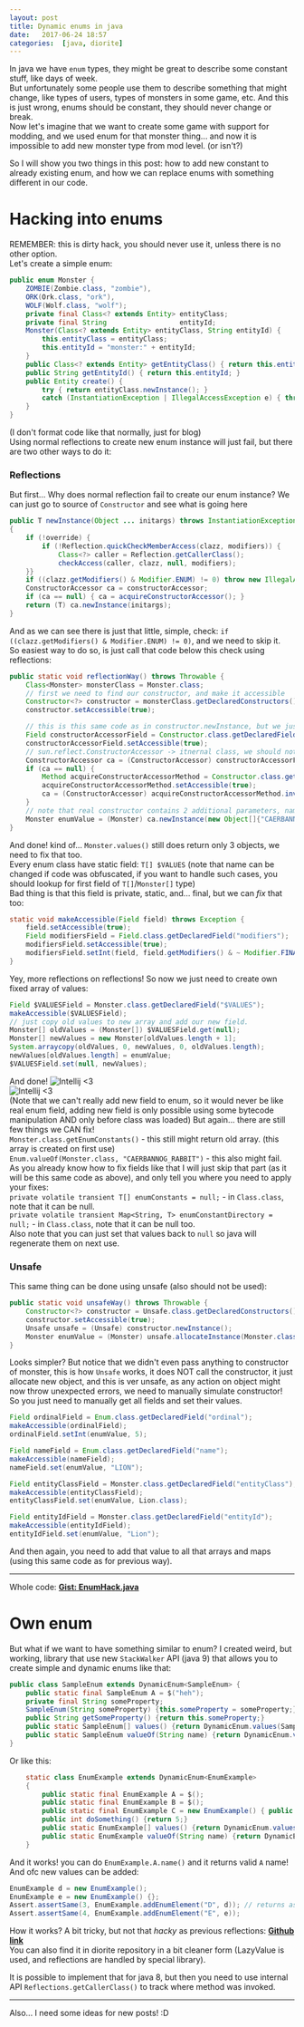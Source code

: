 ```yaml
---
layout: post
title: Dynamic enums in java
date:   2017-06-24 18:57
categories:  [java, diorite]
---
```


In java we have `enum` types, they might be great to describe some constant stuff, like days of week.  
But unfortunately some people use them to describe something that might change, like types of users, types of monsters in some game, etc. And this is just wrong, enums should be constant, they should never change or break.  
Now let's imagine that we want to create some game with support for modding, and we used enum for that monster thing... and now it is impossible to add new monster type from mod level. (or isn't?)


So I will show you two things in this post: how to add new constant to already existing enum, and how we can replace enums with something different in our code.

# Hacking into enums
REMEMBER: this is dirty hack, you should never use it, unless there is no other option.   
Let's create a simple enum:
```java
public enum Monster {
    ZOMBIE(Zombie.class, "zombie"),
    ORK(Ork.class, "ork"),
    WOLF(Wolf.class, "wolf");
    private final Class<? extends Entity> entityClass;
    private final String                  entityId;
    Monster(Class<? extends Entity> entityClass, String entityId) {
        this.entityClass = entityClass;
        this.entityId = "monster:" + entityId;
    }
    public Class<? extends Entity> getEntityClass() { return this.entityClass; }
    public String getEntityId() { return this.entityId; }
    public Entity create() {
        try { return entityClass.newInstance(); }
        catch (InstantiationException | IllegalAccessException e) { throw new InternalError(e); }
    }
}
```
(I don't format code like that normally, just for blog)  
Using normal reflections to create new enum instance will just fail, but there are two other ways to do it: 
### Reflections  
But first... Why does normal reflection fail to create our enum instance? We can just go to source of `Constructor` and see what is going here
```java
public T newInstance(Object ... initargs) throws InstantiationException, IllegalAccessException, IllegalArgumentException, InvocationTargetException
{
    if (!override) {
        if (!Reflection.quickCheckMemberAccess(clazz, modifiers)) {
            Class<?> caller = Reflection.getCallerClass();
            checkAccess(caller, clazz, null, modifiers);
    }}
    if ((clazz.getModifiers() & Modifier.ENUM) != 0) throw new IllegalArgumentException("Cannot reflectively create enum objects");
    ConstructorAccessor ca = constructorAccessor;
    if (ca == null) { ca = acquireConstructorAccessor(); }
    return (T) ca.newInstance(initargs);
}
```
And as we can see there is just that little, simple, check: `if ((clazz.getModifiers() & Modifier.ENUM) != 0)`, and we need to skip it.  
So easiest way to do so, is just call that code below this check using reflections:
```java
public static void reflectionWay() throws Throwable {
    Class<Monster> monsterClass = Monster.class;
    // first we need to find our constructor, and make it accessible
    Constructor<?> constructor = monsterClass.getDeclaredConstructors()[0];
    constructor.setAccessible(true);

    // this is this same code as in constructor.newInstance, but we just skipped all that useless enum checks ;)
    Field constructorAccessorField = Constructor.class.getDeclaredField("constructorAccessor");
    constructorAccessorField.setAccessible(true);
    // sun.reflect.ConstructorAccessor -> itnernal class, we should not use it, if you need use it, it would be better to actually not import it, but use it only via reflections. (as package may change, and will in java 9)
    ConstructorAccessor ca = (ConstructorAccessor) constructorAccessorField.get(constructor);
    if (ca == null) {
        Method acquireConstructorAccessorMethod = Constructor.class.getDeclaredMethod("acquireConstructorAccessor");
        acquireConstructorAccessorMethod.setAccessible(true);
        ca = (ConstructorAccessor) acquireConstructorAccessorMethod.invoke(constructor);
    }
    // note that real constructor contains 2 additional parameters, name and ordinal
    Monster enumValue = (Monster) ca.newInstance(new Object[]{"CAERBANNOG_RABBIT", 4, CaerbannogRabbit.class, "caerbannograbbit"});// you can call that using reflections too, reflecting reflections are best part of java ;)
}
```
And done! kind of... `Monster.values()` still does return only 3 objects, we need to fix that too.  
Every enum class have static field: `T[] $VALUES` (note that name can be changed if code was obfuscated, if you want to handle such cases, you should lookup for first field of `T[]`/`Monster[]` type)  
Bad thing is that this field is private, static, and... final, but we can *fix* that too:
```java
static void makeAccessible(Field field) throws Exception {
    field.setAccessible(true);
    Field modifiersField = Field.class.getDeclaredField("modifiers");
    modifiersField.setAccessible(true);
    modifiersField.setInt(field, field.getModifiers() & ~ Modifier.FINAL);
}
```
Yey, more reflections on reflections! So now we just need to create own fixed array of values: 
```java
Field $VALUESField = Monster.class.getDeclaredField("$VALUES");
makeAccessible($VALUESField);
// just copy old values to new array and add our new field.
Monster[] oldValues = (Monster[]) $VALUESField.get(null);
Monster[] newValues = new Monster[oldValues.length + 1];
System.arraycopy(oldValues, 0, newValues, 0, oldValues.length);
newValues[oldValues.length] = enumValue;
$VALUESField.set(null, newValues);
```
And done!
![Intellij <3](/assets/dynamic-enum-1.png)  
![Intellij <3](/assets/dynamic-enum-2.png)  
(Note that we can't really add new field to enum, so it would never be like real enum field, adding new field is only possible using some bytecode manipulation AND only before class was loaded)
But again... there are still few things we CAN fix!  
`Monster.class.getEnumConstants()` - this still might return old array. (this array is created on first use)  
`Enum.valueOf(Monster.class, "CAERBANNOG_RABBIT")` - this also might fail.  
As you already know how to fix fields like that I will just skip that part (as it will be this same code as above), and only tell you where you need to apply your fixes:  
`private volatile transient T[] enumConstants = null;` - in `Class.class`, note that it can be null.  
`private volatile transient Map<String, T> enumConstantDirectory = null;` - in `Class.class`, note that it can be null too.  
Also note that you can just set that values back to `null` so java will regenerate them on next use.  

### Unsafe
This same thing can be done using unsafe (also should not be used):
```java
public static void unsafeWay() throws Throwable {
    Constructor<?> constructor = Unsafe.class.getDeclaredConstructors()[0];
    constructor.setAccessible(true);
    Unsafe unsafe = (Unsafe) constructor.newInstance();
    Monster enumValue = (Monster) unsafe.allocateInstance(Monster.class);
}
```
Looks simpler? But notice that we didn't even pass anything to constructor of monster, this is how `Unsafe` works, it does NOT call the constructor, it just allocate new object, and this is ver unsafe, as any action on object might now throw unexpected errors, we need to manually simulate constructor!  
So you just need to manually get all fields and set their values.  
```java
Field ordinalField = Enum.class.getDeclaredField("ordinal");
makeAccessible(ordinalField);
ordinalField.setInt(enumValue, 5);

Field nameField = Enum.class.getDeclaredField("name");
makeAccessible(nameField);
nameField.set(enumValue, "LION");

Field entityClassField = Monster.class.getDeclaredField("entityClass");
makeAccessible(entityClassField);
entityClassField.set(enumValue, Lion.class);

Field entityIdField = Monster.class.getDeclaredField("entityId");
makeAccessible(entityIdField);
entityIdField.set(enumValue, "Lion");
```
And then again, you need to add that value to all that arrays and maps (using this same code as for previous way).  
___  
Whole code: [**Gist: EnumHack.java**](https://gist.github.com/GotoFinal/74393bbc88d2b89646c93a9617e04795)

# Own enum
But what if we want to have something similar to enum? I created weird, but working, library that use new `StackWalker` API (java 9) that allows you to create simple and dynamic enums like that:
```java
public class SampleEnum extends DynamicEnum<SampleEnum> {
    public static final SampleEnum A = $("heh");
    private final String someProperty;
    SampleEnum(String someProperty) {this.someProperty = someProperty;}
    public String getSomeProperty() {return this.someProperty;}
    public static SampleEnum[] values() {return DynamicEnum.values(SampleEnum.class);}
    public static SampleEnum valueOf(String name) {return DynamicEnum.valueOf(SampleEnum.class, name);}
}
```
Or like this:
```java
    static class EnumExample extends DynamicEnum<EnumExample>
    {
        public static final EnumExample A = $();
        public static final EnumExample B = $();
        public static final EnumExample C = new EnumExample() { public int doSomething() {return 7;} };
        public int doSomething() {return 5;}
        public static EnumExample[] values() {return DynamicEnum.values(EnumExample.class);}
        public static EnumExample valueOf(String name) {return DynamicEnum.valueOf(EnumExample.class, name);}
    }
```
And it works! you can do `EnumExample.A.name()` and it returns valid `A` name!  
And ofc new values can be added:  
```java
EnumExample d = new EnumExample();
EnumExample e = new EnumExample() {};
Assert.assertSame(3, EnumExample.addEnumElement("D", d)); // returns assigned ordinal
Assert.assertSame(4, EnumExample.addEnumElement("E", e));
```
How it works? A bit tricky, but not that *hacky* as previous reflections: [**Github link**](https://gist.github.com/GotoFinal/2354ca1831aaaefc2a3a45bd71f7d636)  
You can also find it in diorite repository in a bit cleaner form (LazyValue is used, and reflections are handled by special library).  

It is possible to implement that for java 8, but then you need to use internal API `Reflections.getCallerClass()` to track where method was invoked.
____


Also... I need some ideas for new posts! :D